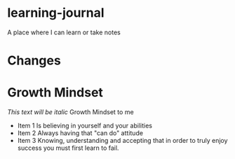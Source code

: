 # learning-journal
A place where I can learn or take notes
# Changes
# Growth Mindset 
*This text will be italic* Growth Mindset to me
* Item 1 Is believing in yourself and your abilities
* Item 2 Always having that "can do" attitude
* Item 3 Knowing, understanding and accepting that in order to truly enjoy success you must first learn to fail.
